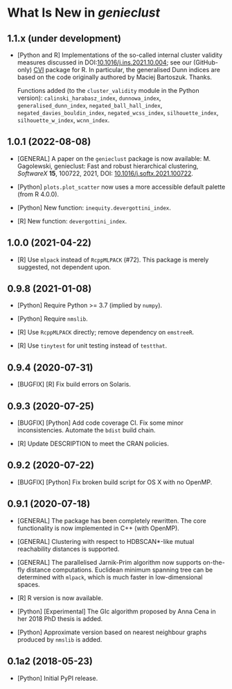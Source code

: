 # What Is New in *genieclust*


## 1.1.x (under development)

-  [Python and R] Implementations of the so-called internal cluster
   validity measures discussed in
   DOI:[10.1016/j.ins.2021.10.004](https://doi.org/10.1016/j.ins.2021.10.004);
   see our (GitHub-only) [CVI](https://github.com/gagolews/optim_cvi) package
   for R. In particular, the generalised Dunn indices are based on the code
   originally authored by Maciej Bartoszuk. Thanks.

   Functions added (to the `cluster_validity` module in the Python version):
   `calinski_harabasz_index`,
   `dunnowa_index`,
   `generalised_dunn_index`,
   `negated_ball_hall_index`,
   `negated_davies_bouldin_index`,
   `negated_wcss_index`,
   `silhouette_index`,
   `silhouette_w_index`,
   `wcnn_index`.



## 1.0.1 (2022-08-08)

-  [GENERAL] A paper on the `genieclust` package is now available:
   M. Gagolewski, genieclust: Fast and robust hierarchical clustering,
   *SoftwareX* **15**, 100722, 2021, DOI:
   [10.1016/j.softx.2021.100722](https://doi.org/10.1016/j.softx.2021.100722).

-  [Python] `plots.plot_scatter` now uses a more accessible default palette
   (from R 4.0.0).

-  [Python] New function: `inequity.devergottini_index`.

-  [R] New function: `devergottini_index`.


## 1.0.0 (2021-04-22)

-  [R] Use `mlpack` instead of `RcppMLPACK` (#72).
   This package is merely suggested, not dependent upon.


## 0.9.8 (2021-01-08)

-  [Python] Require Python >= 3.7 (implied by `numpy`).

-  [Python] Require `nmslib`.

-  [R] Use `RcppMLPACK` directly; remove dependency on `emstreeR`.

-  [R] Use `tinytest` for unit testing instead of `testthat`.


## 0.9.4 (2020-07-31)

-  [BUGFIX] [R] Fix build errors on Solaris.


## 0.9.3 (2020-07-25)

-  [BUGFIX] [Python] Add code coverage CI. Fix some minor inconsistencies.
   Automate the `bdist` build chain.

-  [R] Update DESCRIPTION to meet the CRAN policies.


## 0.9.2 (2020-07-22)

-  [BUGFIX] [Python] Fix broken build script for OS X with no OpenMP.


## 0.9.1 (2020-07-18)

-  [GENERAL] The package has been completely rewritten.
   The core functionality is now implemented in C++ (with OpenMP).

-  [GENERAL] Clustering with respect to HDBSCAN*-like
   mutual reachability distances is supported.

-  [GENERAL] The parallelised Jarnik-Prim algorithm now supports on-the-fly
   distance computations. Euclidean minimum spanning tree can be
   determined with `mlpack`, which is much faster in low-dimensional spaces.

-  [R] R version is now available.

-  [Python] [Experimental] The GIc algorithm proposed by Anna Cena
   in her 2018 PhD thesis is added.

-  [Python] Approximate version based on nearest neighbour graphs produced
   by `nmslib` is added.


## 0.1a2 (2018-05-23)

-  [Python] Initial PyPI release.
